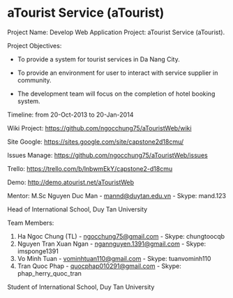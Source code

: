 aTourist Service (aTourist)
===========

Project Name: Develop Web Application Project: aTourist Service (aTourist).

Project Objectives:

+ To provide a system for tourist services in Da Nang City.

+ To provide an environment for user to interact with service supplier in community.

+ The development team will focus on the completion of hotel booking system.

Timeline: from 20-Oct-2013 to 20-Jan-2014

Wiki Project: https://github.com/ngocchung75/aTouristWeb/wiki

Site Google: https://sites.google.com/site/capstone2d18cmu/

Issues Manage: https://github.com/ngocchung75/aTouristWeb/issues

Trello: https://trello.com/b/lnbwmEkY/capstone2-d18cmu

Demo: http://demo.atourist.net/aTouristWeb

Mentor: M.Sc Nguyen Duc Man - mannd@duytan.edu.vn - Skype: mand.123

Head of International School, Duy Tan University

Team Members:

1. Ha Ngoc Chung (TL) - ngocchung75@gmail.com - Skype: chungtoocqb
2. Nguyen Tran Xuan Ngan - ngannguyen.1391@gmail.com - Skype: imsponge1391
3. Vo Minh Tuan - vominhtuan110@gmail.com - Skype: tuanvominh110
4. Tran Quoc Phap - quocphap010291@gmail.com - Skype: phap_herry_quoc_tran

Student of International School, Duy Tan University
